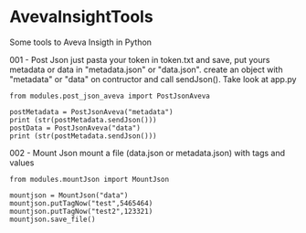 # AvevaInsightTools
Some tools to Aveva Insigth in Python

001 - Post Json 
  just pasta your token in token.txt and save, put yours metadata or data in "metadata.json" or "data.json".
  create an object with "metadata" or "data" on contructor and call sendJson(). Take look at app.py 
 
    from modules.post_json_aveva import PostJsonAveva

    postMetadata = PostJsonAveva("metadata")
    print (str(postMetadata.sendJson()))
    postData = PostJsonAveva("data")
    print (str(postMetadata.sendJson()))

002 - Mount Json
  mount a file (data.json or metadata.json) with tags and values
  
    from modules.mountJson import MountJson
    
    mountjson = MountJson("data")
    mountjson.putTagNow("test",5465464)
    mountjson.putTagNow("test2",123321)
    mountjson.save_file()

